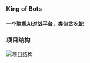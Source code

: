 ### King of Bots
#### 一个联机AI对战平台，类似贪吃蛇
### 项目结构 
![项目结构](https://gitee.com/XZHongAN/king-of-bots/raw/master/assets/1cf35c2a75f2cab2f9e64d797e9ddcbf.jpg"url")
